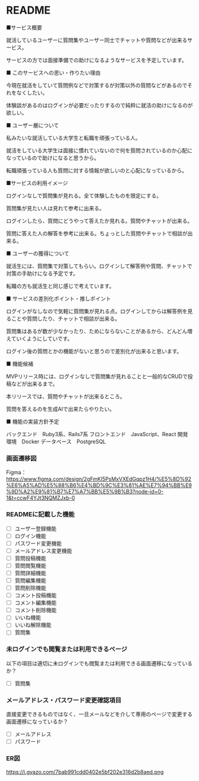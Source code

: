# README

■サービス概要

就活しているユーザーに質問集やユーザー同士でチャットや質問などが出来るサービス。

サービスの方では面接準備での助けになるようなサービスを予定しています。

■ このサービスへの思い・作りたい理由

今現在就活をしていて質問例などで対策するが対策以外の質問などがあるのでそれをなくしたい。

体験談があるのはログインが必要だったりするので純粋に就活の助けになるのが欲しい。

■ ユーザー層について

私みたいな就活している大学生と転職を頑張っている人。

就活をしている大学生は面接に慣れていないので何を質問されているのか心配になっているので助けになると思うから。

転職頑張っている人も質問に対する情報が欲しいのと心配になっているから。

■サービスの利用イメージ

ログインなしで質問集が見れる。全て体験したものを限定にする。

質問集が見たい人は見れて参考に出来る。

ログインしたら、質問にどうやって答えたか見れる。質問やチャットが出来る。

質問に答えた人の解答を参考に出来る。ちょっとした質問やチャットで相談が出来る。

■ ユーザーの獲得について

就活生には、質問集で対策してもらい。ログインして解答例や質問、チャットで対策の手助けになる予定です。

転職の方も就活生と同じ感じで考えています。

■ サービスの差別化ポイント・推しポイント

ログインがなしなので気軽に質問集が見れる点。ログインしてからは解答例を見ることや質問したり、チャットで相談が出来る。

質問集はあるが数が少なかったり、ためにならないことがあるから、どんどん増えていくようにしていです。

ログイン後の質問とかの機能がないと思うので差別化が出来ると思います。

■ 機能候補

MVPリリース時には、ログインなしで質問集が見れることと一般的なCRUDで投稿などが出来るまで。

本リリースでは、質問やチャットが出来るところ。

質問を答えるのを生成AIで出来たらやりたい。

■ 機能の実装方針予定

バックエンド　Ruby3系、Rails7系
フロントエンド　JavaScript、React
開発環境　Docker
データベース　PostgreSQL


### 画面遷移図
Figma：https://www.figma.com/design/2gFmKl5PsMxVXEdGqpz1H4/%E5%8D%92%E6%A5%AD%E5%88%B6%E4%BD%9C%E3%81%AE%E7%94%BB%E9%9D%A2%E9%81%B7%E7%A7%BB%E5%9B%B3?node-id=0-1&t=ccwF4YJt3NQMZJxb-0

### READMEに記載した機能
- [ ] ユーザー登録機能
- [ ] ログイン機能
- [ ] パスワード変更機能
- [ ] メールアドレス変更機能
- [ ] 質問投稿機能
- [ ] 質問閲覧機能
- [ ] 質問詳細機能
- [ ] 質問編集機能
- [ ] 質問削除機能
- [ ] コメント投稿機能
- [ ] コメント編集機能
- [ ] コメント削除機能
- [ ] いいね機能
- [ ] いいね解除機能
- [ ] 質問集

### 未ログインでも閲覧または利用できるページ
以下の項目は適切に未ログインでも閲覧または利用できる画面遷移になっているか？
- [ ] 質問集

### メールアドレス・パスワード変更確認項目
直接変更できるものではなく、一旦メールなどを介して専用のページで変更する画面遷移になっているか？
- [ ] メールアドレス
- [ ] パスワード

### ER図
https://i.gyazo.com/7bab991cdd0402e5bf202e316d2b8aed.png
